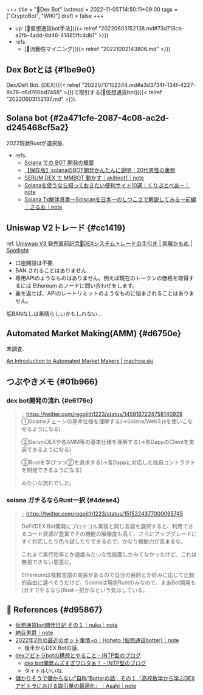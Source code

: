 +++
title = "📝Dex Bot"
lastmod = 2022-11-05T14:50:11+09:00
tags = ["CryptoBot", "WIKI"]
draft = false
+++

-   up: [🔖仮想通貨bot手法]({{< relref "20220603152138.md#73d718cb-a2fb-4add-8d46-41485ffc4db1" >}})
-   refs.
    -   [📝流動性マイニング]({{< relref "20221002143806.md" >}})


## Dex Botとは {#1be9e0}

Dex/Defi Bot. [DEX]({{< relref "20220717152344.md#a3d3734f-134f-4227-8c76-c6d766bd7468" >}})で取引する[📝仮想通貨bot]({{< relref "20220603152137.md" >}}).


## Solana bot {#2a471cfe-2087-4c08-ac2d-d245468cf5a2}

2022現状Rustが選択肢.

-   refs.
    -   [Solana での BOT 開発の概要](https://zenn.dev/softgate/articles/8ee1e3e3f1ce33)
    -   [【保存版】solanaのBOT開発かんたんに説明｜20代男性の裏側](https://takenchi.com/3767-2)
    -   [SERUM DEX で MMBOT 動かす｜akihirot1｜note](https://note.com/akt1/n/n2a78e378b3de)
    -   [Solanaを使うなら知っておきたい便利サイト10選｜くりぷとべあー｜note](https://note.com/cryptoo_bear/n/ncc049465a32a)
    -   [Solana Tx解体真書～Solscanを日本一のしつこさで解説してみる～前編｜さるお｜note](https://note.com/saruo_hunbook/n/ne4bc7b0da5b1)


## Uniswap V2トレード {#cc1419}

ref. [Uniswap V3 発売直前記念🎉DEXシステムトレードの手引き | 紫藤かもめ | Spotlight](https://spotlight.soy/detail?article_id=nnhzqyl7c)

-   口座開設は不要.
-   BAN されることはありません.
-   専用APIのようなものはありません。例えば現在のトークンの価格を取得するには Ethereum のノードに問い合わせをします。
-   裏を返せば、APIのレートリミットのようなものに悩まされることはありません。

垢BANなしは素晴らしいかもしれない...


## Automated Market Making(AMM) {#d6750e}

未調査.

[An Introduction to Automated Market Makers | machow.ski](https://www.machow.ski/posts/an_introduction_to_automated_market_makers/)


## つぶやきメモ {#01b966}


### dex bot開発の流れ {#e6176e}

> ;; <https://twitter.com/regolith1223/status/1459167224758140929>
> ①Solanaチェーンの基本仕様を理解する(→Solana/Web3.jsを使いこなせるようになる)
>
> ②SerumDEXや各AMM等の基本仕様を理解する(→各DappのClientを実装できるようになる)
>
> ③Rustを学びつつ②を追求する(→各Dappに対応した独自コントラクトを開発できるようになる)
>
> みたいな流れでした。


### solana ガチるならRust一択 {#4deae4}

> ;; <https://twitter.com/regolith1223/status/1515224377000095745>
>
> DeFi/DEX Bot開発にプロトコル実装と同じ言語を選択すると、利用できるコード資源が豊富でその機能の解像度も高く、さらにアップグレードにすぐ対応したり色々試したりできるので、かなり機動力が高まるな。
>
> これまで実行効率とか速度みたいな性能面しかみてなかったけど、これは無視できない恩恵だ。
>
> Ethereumは複数言語の実装があるので自分の目的とか好みに応じて比較的自由に選べそうだけど、Solanaは現状Rustのみなので、まあBot開発も(ガチでやるなら)Rust一択かなという気はしている。


## <span class="org-todo todo _">🔗</span> References {#d95867}

-   [仮想通貨bot開発日記 その１｜nuko｜note](https://note.com/nuko_bot/n/n0ab56d7c453e)
-   [納豆男爵｜note](https://note.com/natto_baron)
-   [2022年2月の最近のボット事情+α｜Hoheto (仮想通貨botter)｜note](https://note.com/hht/n/n35fd9543fafe)
    -   後半からDEX Botの話.
-   [dexアビトラbotの構想とやること - INTP型のブログ](https://intptan.hatenablog.com/entry/2022/04/08/182039)
    -   [dex bot開発ムズすぎワロタぁ！ - INTP型のブログ](https://intptan.hatenablog.com/entry/2022/04/07/121206)
    -   タイトルいいね.
-   [儲かりそうで儲からない”自称”Botterの話＿その１「高校数学から学ぶDEXアビトラにおける取引量の最適化」｜Asahi｜note](https://note.com/asahi_21/n/n665ea4340ff0)
